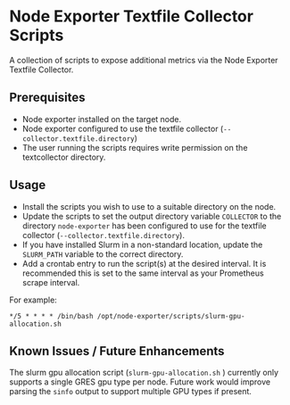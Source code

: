 # Node Exporter Textfile Collector Scripts
A collection of scripts to expose additional metrics via the Node Exporter Textfile Collector.

## Prerequisites
- Node exporter installed on the target node.
- Node exporter configured to use the textfile collector (`--collector.textfile.directory`)
- The user running the scripts requires write permission on the textcollector directory.

## Usage
- Install the scripts you wish to use to a suitable directory on the node.
- Update the scripts to set the output directory variable `COLLECTOR` to the directory `node-exporter` has been configured to use for the textfile collector (`--collector.textfile.directory`).
- If you have installed Slurm in a non-standard location, update the `SLURM_PATH` variable to the correct directory.
- Add a crontab entry to run the script(s) at the desired interval. It is recommended this is set to the same interval as your Prometheus scrape interval.

For example:
```
*/5 * * * * /bin/bash /opt/node-exporter/scripts/slurm-gpu-allocation.sh
```

## Known Issues / Future Enhancements
The slurm gpu allocation script (`slurm-gpu-allocation.sh` ) currently only supports a single GRES gpu type per node. Future work would improve parsing the `sinfo` output to support multiple GPU types if present.
